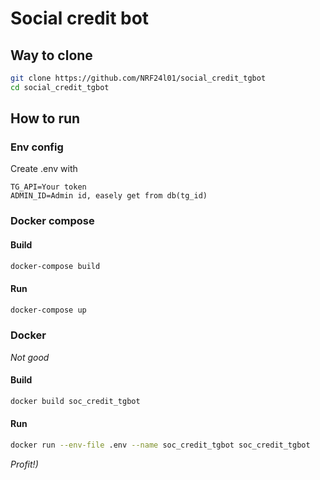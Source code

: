 # Social credit bot

## Way to clone
``` bash
git clone https://github.com/NRF24l01/social_credit_tgbot
cd social_credit_tgbot
```

## How to run
### Env config
Create .env with
```
TG_API=Your token
ADMIN_ID=Admin id, easely get from db(tg_id)
```

### Docker compose
#### Build
```bash
docker-compose build
```
#### Run
```bash
docker-compose up
```


### Docker
*Not good*
#### Build
```bash
docker build soc_credit_tgbot
```
#### Run
```bash
docker run --env-file .env --name soc_credit_tgbot soc_credit_tgbot 
```

*Profit!)*
